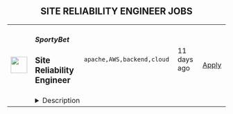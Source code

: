 <div align="center"><h2>SITE RELIABILITY ENGINEER JOBS</h2></div><table><tr>
                <td width="100" height="100" rowspan="2">
                    <img src="https://remotive.com/job/1570342/logo" width="38px" height="auto">
                </td>
                <td width="300">
                    <h5>SportyBet</h5>
                    <h3>Site Reliability Engineer</h3>
                </td>
                <td width="300">
                    <code>apache,AWS,backend,cloud</code>
                </td>
                <td width="200">
                <text>11 days ago</text>
                </td>
                <td width="100" rowspan="2">
                <a href="https://remotive.com/remote-jobs/devops/site-reliability-engineer-1570342" align="right" target="_blank">Apply</a>
                </td>
            </tr>
            <tr>
                <td colspan="3">
                <details><summary>Description</summary>
                <p>Sporty's sites are some of the most popular on the internet, consistently staying in Alexa's list of top websites for the countries they operate in</p><p><br></p><p>In addition to our DevOps Team we are building a Site Reliability Team whose purpose is to focus on site reliability and security. It will also involved deployment, configuration, and monitoring, as well as the availability, latency, change management, emergency response, and capacity management of services in production.</p><p><br></p><p><strong>Our Stack</strong></p><p><br></p><p></p><ul style=""><li style="">Backend Application Framework: Spring Boot (Java Config + Embedded Tomcat)</li><li style="">Frontend Application Framework: VueJS</li><li style="">Micro Service Framework: Spring Cloud Dalston (Netflix Eureka + Netflix Eureka + Netflix Ribbon + Feign)</li><li style="">Database: AWS RDS, RDS Proxy, MONGODB</li><li style="">Public Cache: AWS ElastiCache + Redis</li><li style="">Message Queue: Apache RocketMQ, RabbitMQ</li><li style="">Distributed Scheduling: Dangdang Elastic Job</li><li style="">Data Index and Search: ElasticSearch</li><li style="">Log Real-time Visualization: ElasticSearch + Logstash + Kibana, Grafana Loki</li><li style="">Business Monitoring: Prometheus + Grafana</li><li style="">Reverse Proxy: Nginx</li><li style="">CDN: Cloudflare</li><li style="">Server Virtualization Container: AWS EKS + AWS EC2</li><li style="">Server Operation System: CentOS</li><li style="">Static File Storage: AWS S3</li><li style="">Inner DNS Resolution: AWS Route 53</li><li style="">Network Management: AWS VPC</li><li style="">Cluster Management and Scaling: AWS OpsWorks</li><li style="">Cluster Monitoring: Prometheus + AWS CloudWatch</li><li style="">HTTPS Certificate Management: AWS Certificate Manager</li><li style="">Malicious Attack Defending: AWS WAF &amp; Shield</li><li style="">Cluster Alert: AWS SNS + Slack</li><li style="">Continuous Integration/Deployment: Jenkins, Rancher, ArgoCD</li><li style="">Configuration Tool: Ansible, Chef, Salt</li></ul><p><br></p><p><strong>Responsibilities</strong></p><p><br></p><p></p><ul style=""><li style="">Work with a team of DevOps/SRE and DBA professionals</li><li style="">Holistically improve all aspects of our current infrastructure including: reducing costs; streamlining environment provisioning; lowering response times and incorporating the latest techniques and technologies</li><li style="">Monitor and maintain the existing cloud infrastructure via autoscaling, automated alerts, andOpsWork and Grafana dashboards</li><li style="">Take ownership and responsibility for our cloud operation activities</li><li style="">Liaise with external security agencies for annual audits as well as perform our own internal security sweeps</li><li style="">Aid in reconfiguring existing architecture to allow for rapid deployments to new countries</li><li style="">Mentoring less experienced team members</li></ul><p><br></p><p><strong>Requirements</strong></p><p><strong><br></strong></p><p></p><ul style=""><li style="">3+ years SRE experience</li><li style="">Experience independently leading the planning and deployment of a project</li><li style="">Experienced with cloud platforms, especially AWS, including solid knowledge of how to utilize cloud resources to fulfill the demand from other teams and production</li><li style="">A sound understanding of modern Micro Services and Service Mesh concepts</li><li style="">Experience managing Kubernetes, including CI / CD with Kubernetes</li><li style="">Solid networking knowledge, especially the TCP / IP stack and HTTP protocol</li><li style="">A strong understanding of cache, including CDN, HTTP cache, Redis / Memcached</li><li style="">Excellent troubleshooting skills, including Linux OS issue diagnosis and OS parameter optimization, JVM optimization would be highly advantageous</li><li style="">Experienced with CloudNative Monitoring solution in Large distributed system using observation model</li></ul><p><br></p><p><strong>Benefits</strong></p><p><br></p><p>Quarterly and flash bonuses</p><p>Flexible working hours</p><p>Top-of-the-line equipment</p><p>Education allowance</p><p>Referral bonuses</p><p>28 days paid annual leave</p><p>Annual company retreat - we all went to Dubai in 2022 and are planning 2 more retreats for 2023!</p><p>Highly talented, dependable co-workers in a global, multicultural organisation</p><p>Payment via DEEL, a world class online wallet system </p><p>We score 100% on The Joel Test</p><p>Our teams are small enough for you to be impactful</p><p>Our business is globally established and successful, offering stability and security to our Team Members</p>
<img src="https://remotive.com/job/track/1570342/blank.gif?source=public_api" alt=""/>
                </details>
                </td>
            </tr></table>
